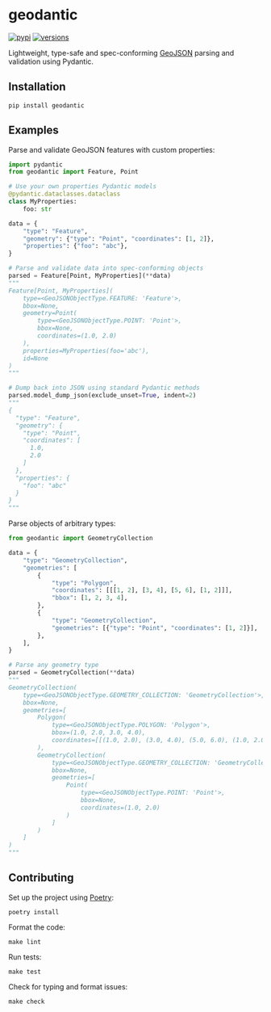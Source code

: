 # geodantic

[![pypi](https://img.shields.io/pypi/v/geodantic.svg)](https://pypi.python.org/pypi/geodantic)
[![versions](https://img.shields.io/pypi/pyversions/geodantic.svg)](https://github.com/alexandermalyga/geodantic)

Lightweight, type-safe and spec-conforming [GeoJSON](https://datatracker.ietf.org/doc/html/rfc7946) parsing and validation using Pydantic.

## Installation

```
pip install geodantic
```

## Examples

Parse and validate GeoJSON features with custom properties:

```python
import pydantic
from geodantic import Feature, Point

# Use your own properties Pydantic models
@pydantic.dataclasses.dataclass
class MyProperties:
    foo: str

data = {
    "type": "Feature",
    "geometry": {"type": "Point", "coordinates": [1, 2]},
    "properties": {"foo": "abc"},
}

# Parse and validate data into spec-conforming objects
parsed = Feature[Point, MyProperties](**data)
"""
Feature[Point, MyProperties](
    type=<GeoJSONObjectType.FEATURE: 'Feature'>, 
    bbox=None, 
    geometry=Point(
        type=<GeoJSONObjectType.POINT: 'Point'>, 
        bbox=None, 
        coordinates=(1.0, 2.0)
    ), 
    properties=MyProperties(foo='abc'), 
    id=None
)
"""

# Dump back into JSON using standard Pydantic methods
parsed.model_dump_json(exclude_unset=True, indent=2)
"""
{
  "type": "Feature",
  "geometry": {
    "type": "Point",
    "coordinates": [
      1.0,
      2.0
    ]
  },
  "properties": {
    "foo": "abc"
  }
}
"""
```

Parse objects of arbitrary types:

```python
from geodantic import GeometryCollection

data = {
    "type": "GeometryCollection",
    "geometries": [
        {
            "type": "Polygon",
            "coordinates": [[[1, 2], [3, 4], [5, 6], [1, 2]]],
            "bbox": [1, 2, 3, 4],
        },
        {
            "type": "GeometryCollection",
            "geometries": [{"type": "Point", "coordinates": [1, 2]}],
        },
    ],
}

# Parse any geometry type
parsed = GeometryCollection(**data)
"""
GeometryCollection(
    type=<GeoJSONObjectType.GEOMETRY_COLLECTION: 'GeometryCollection'>, 
    bbox=None, 
    geometries=[
        Polygon(
            type=<GeoJSONObjectType.POLYGON: 'Polygon'>, 
            bbox=(1.0, 2.0, 3.0, 4.0), 
            coordinates=[[(1.0, 2.0), (3.0, 4.0), (5.0, 6.0), (1.0, 2.0)]]
        ), 
        GeometryCollection(
            type=<GeoJSONObjectType.GEOMETRY_COLLECTION: 'GeometryCollection'>, 
            bbox=None, 
            geometries=[
                Point(
                    type=<GeoJSONObjectType.POINT: 'Point'>, 
                    bbox=None, 
                    coordinates=(1.0, 2.0)
                )
            ]
        )
    ]
)
"""
```

## Contributing

Set up the project using [Poetry](https://python-poetry.org/):

```
poetry install
```

Format the code:

```
make lint
```

Run tests:

```
make test
```

Check for typing and format issues:

```
make check
```
